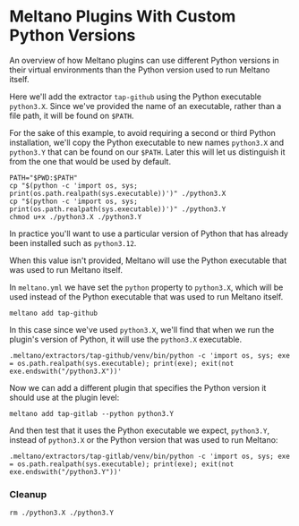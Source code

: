 # Meltano Plugins With Custom Python Versions

An overview of how Meltano plugins can use different Python versions in their virtual environments than the Python version used to run Meltano itself.

Here we'll add the extractor `tap-github` using the Python executable `python3.X`. Since we've provided the name of an executable, rather than a file path, it will be found on `$PATH`.

For the sake of this example, to avoid requiring a second or third Python installation, we'll copy the Python executable to new names `python3.X` and `python3.Y` that can be found on our `$PATH`. Later this will let us distinguish it from the one that would be used by default.

```shell
PATH="$PWD:$PATH"
cp "$(python -c 'import os, sys; print(os.path.realpath(sys.executable))')" ./python3.X
cp "$(python -c 'import os, sys; print(os.path.realpath(sys.executable))')" ./python3.Y
chmod u+x ./python3.X ./python3.Y
```

In practice you'll want to use a particular version of Python that has already been installed such as `python3.12`.

When this value isn't provided, Meltano will use the Python executable that was used to run Meltano itself.

In `meltano.yml` we have set the `python` property to `python3.X`, which will be used instead of the Python executable that was used to run Meltano itself.

```shell
meltano add tap-github
```

In this case since we've used `python3.X`, we'll find that when we run the plugin's version of Python, it will use the `python3.X` executable.

```shell
.meltano/extractors/tap-github/venv/bin/python -c 'import os, sys; exe = os.path.realpath(sys.executable); print(exe); exit(not exe.endswith("/python3.X"))'
```

Now we can add a different plugin that specifies the Python version it should use at the plugin level:

```shell
meltano add tap-gitlab --python python3.Y
```

And then test that it uses the Python executable we expect, `python3.Y`, instead of `python3.X` or the Python version that was used to run Meltano:

```shell
.meltano/extractors/tap-gitlab/venv/bin/python -c 'import os, sys; exe = os.path.realpath(sys.executable); print(exe); exit(not exe.endswith("/python3.Y"))'
```

### Cleanup

```shell
rm ./python3.X ./python3.Y
```
